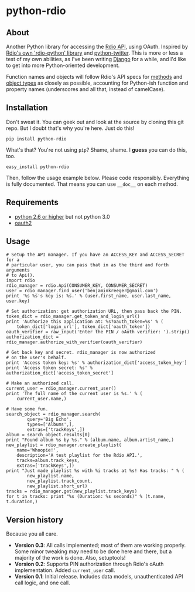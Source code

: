 # python-rdio

## About

Another Python library for accessing the [Rdio API](http://developer.rdio.com/), using OAuth. Inspired by [Rdio's own 'rdio-python' library](http://github.com/rdio/rdio-python/) and [python-twitter](http://code.google.com/p/python-twitter/). This is more or less a test of my own abilities, as I've been writing [Django](http://djangoproject.com/) for a while, and I'd like to get into more Python-oriented development.

Function names and objects will follow Rdio's API specs for [methods](http://developer.rdio.com/docs/read/rest/methods) and [object types](http://developer.rdio.com/docs/read/rest/types) as closely as possible, accounting for Python-ish function and property names (underscores and all that, instead of camelCase).

## Installation

Don't sweat it. You can geek out and look at the source by cloning this git repo. But I doubt that's why you're here. Just do this!

    pip install python-rdio

What's that? You're not using `pip`? Shame, shame. I **guess** you can do this, too.

    easy_install python-rdio

Then, follow the usage example below. Please code responsibly. Everything is fully documented. That means you can use `__doc__` on each method.

## Requirements

 * [python 2.6 or higher](http://python.org/download/releases/) but not python 3.0
 * [oauth2](https://github.com/simplegeo/python-oauth2)

## Usage

    # Setup the API manager. If you have an ACCESS_KEY and ACCESS_SECRET for a
    # particular user, you can pass that in as the third and forth arguments
    # to Api().
    import rdio
    rdio_manager = rdio.Api(CONSUMER_KEY, CONSUMER_SECRET)
    user = rdio_manager.find_user('benjaminkreeger@gmail.com')
    print '%s %s's key is: %s.' % (user.first_name, user.last_name, user.key)
    
    # Set authorization: get authorization URL, then pass back the PIN.
    token_dict = rdio_manager.get_token_and_login_url()
    print 'Authorize this application at: %s?oauth_token=%s' % (
        token_dict['login_url'], token_dict['oauth_token'])
    oauth_verifier = raw_input('Enter the PIN / oAuth verifier: ').strip()
    authorization_dict = rdio_manager.authorize_with_verifier(oauth_verifier)
    
    # Get back key and secret. rdio_manager is now authorized
    # on the user's behalf.
    print 'Access token key: %s' % authorization_dict['access_token_key']
    print 'Access token secret: %s' % authorization_dict['access_token_secret']
    
    # Make an authorized call.
    current_user = rdio_manager.current_user()
    print 'The full name of the current user is %s.' % (
        current_user.name,)
    
    # Have some fun.
    search_object = rdio_manager.search(
            query='Big Echo',
            types=['Albums',],
            extras=['trackKeys',])
    album = search_object.results[0]
    print "Found album %s by %s." % (album.name, album.artist_name,)
    new_playlist = rdio_manager.create_playlist(
        name='Whoopie!',
        description='A test playlist for the Rdio API.',
        tracks=album.track_keys,
        extras=['trackKeys',])
    print "Just made playlist %s with %i tracks at %s! Has tracks: " % (
            new_playlist.name,
            new_playlist.track_count,
            new_playlist.short_url)
    tracks = rdio_manager.get(new_playlist.track_keys)
    for t in tracks: print "%s (Duration: %s seconds)" % (t.name, t.duration,)
    
## Version history

Because you all care.

 * **Version 0.3**: All calls implemented; most of them are working properly. Some minor tweaking may need to be done here and there, but a majority of the work is done. Also, setuptools!
 * **Version 0.2**: Supports PIN authorization through Rdio's oAuth implementation. Added `current_user` call.
 * **Version 0.1**: Initial release. Includes data models, unauthenticated API call logic, and one call.